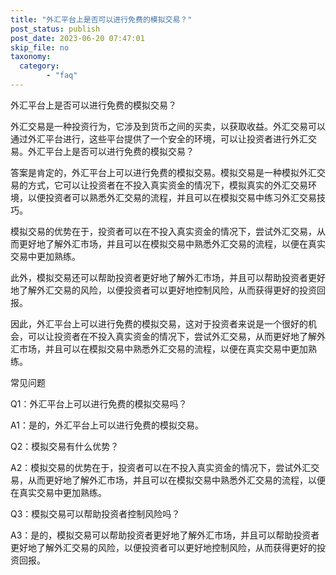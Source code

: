 ```yaml
---
title: "外汇平台上是否可以进行免费的模拟交易？"
post_status: publish
post_date: 2023-06-20 07:47:01
skip_file: no
taxonomy:
  category:
        - "faq"
---
```


外汇平台上是否可以进行免费的模拟交易？

外汇交易是一种投资行为，它涉及到货币之间的买卖，以获取收益。外汇交易可以通过外汇平台进行，这些平台提供了一个安全的环境，可以让投资者进行外汇交易。外汇平台上是否可以进行免费的模拟交易？

答案是肯定的，外汇平台上可以进行免费的模拟交易。模拟交易是一种模拟外汇交易的方式，它可以让投资者在不投入真实资金的情况下，模拟真实的外汇交易环境，以便投资者可以熟悉外汇交易的流程，并且可以在模拟交易中练习外汇交易技巧。

模拟交易的优势在于，投资者可以在不投入真实资金的情况下，尝试外汇交易，从而更好地了解外汇市场，并且可以在模拟交易中熟悉外汇交易的流程，以便在真实交易中更加熟练。

此外，模拟交易还可以帮助投资者更好地了解外汇市场，并且可以帮助投资者更好地了解外汇交易的风险，以便投资者可以更好地控制风险，从而获得更好的投资回报。

因此，外汇平台上可以进行免费的模拟交易，这对于投资者来说是一个很好的机会，可以让投资者在不投入真实资金的情况下，尝试外汇交易，从而更好地了解外汇市场，并且可以在模拟交易中熟悉外汇交易的流程，以便在真实交易中更加熟练。

常见问题

Q1：外汇平台上可以进行免费的模拟交易吗？

A1：是的，外汇平台上可以进行免费的模拟交易。

Q2：模拟交易有什么优势？

A2：模拟交易的优势在于，投资者可以在不投入真实资金的情况下，尝试外汇交易，从而更好地了解外汇市场，并且可以在模拟交易中熟悉外汇交易的流程，以便在真实交易中更加熟练。

Q3：模拟交易可以帮助投资者控制风险吗？

A3：是的，模拟交易可以帮助投资者更好地了解外汇市场，并且可以帮助投资者更好地了解外汇交易的风险，以便投资者可以更好地控制风险，从而获得更好的投资回报。
